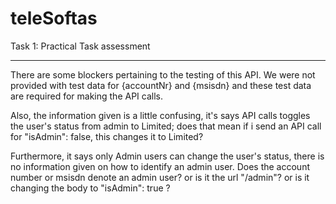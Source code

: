 # teleSoftas
Task 1: Practical Task assessment
___________________________________________________________

There are some blockers pertaining to the testing of this API. We were not provided with test data for {accountNr} and {msisdn} and these test data are required for making the API calls. 

Also, the information given is a little confusing, it's says API calls toggles the user's status from admin to Limited; does that mean if i send an API call for "isAdmin": false, this changes it to Limited?

Furthermore, it says only Admin users can change the user's status, there is no information given on how to identify an admin user. 
Does the account number or msisdn denote an admin user? 
or is it the url "/admin"? 
or is it changing the body to "isAdmin": true ?

